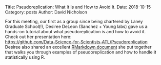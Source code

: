 Title: Pseudoreplication: What It Is and How to Avoid It.
Date: 2018-10-15
Category: posts
Author: David Nicholson

For this meeting, our first as a group since being chartered by Laney 
 Graduate School(!), Desiree DeLeon (Sanchez + Young labs) gave us 
a hands-on tutorial about what pseudoreplication is and how to avoid it.  
Check out her presentation here:  
<https://github.com/Data-Science-for-Scientists-ATL/Pseudoreplication>  
Desiree also shared an excellent 
[RMarkdown document](https://github.com/Data-Science-for-Scientists-ATL/Pseudoreplication/blob/master/Data_sci_pseudoreplication%20copy.Rmd)
she put together that walks you through examples of pseudoreplication and
how to handle it statistically using R.
